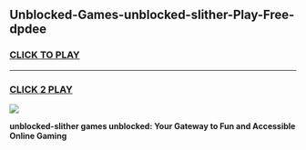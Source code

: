
## Unblocked-Games-unblocked-slither-Play-Free-dpdee
<h3>
<a href="https://premium76.site?title=unblocked-slither&ref=23A">CLICK TO PLAY</a></h3>
<hr>

<h3>
<a href="https://premium76.site?title=unblocked-slither&ref=23A">CLICK 2 PLAY</a>
  
</h3>

<a href="https://premium76.site?title=unblocked-slither&ref=23A"><img src="https://clearcache.store/games.png"></a>


**unblocked-slither games unblocked: Your Gateway to Fun and Accessible Online Gaming**
